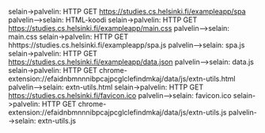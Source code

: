 selain->palvelin: HTTP GET https://studies.cs.helsinki.fi/exampleapp/spa
palvelin-->selain: HTML-koodi
selain->palvelin: HTTP GET https://studies.cs.helsinki.fi/exampleapp/main.css
palvelin-->selain: main.css
selain->palvelin: HTTP GET hhttps://studies.cs.helsinki.fi/exampleapp/spa.js
palvelin-->selain: spa.js
selain->palvelin: HTTP GET https://studies.cs.helsinki.fi/exampleapp/data.json
palvelin-->selain: data.js
selain->palvelin: HTTP GET chrome-extension://efaidnbmnnnibpcajpcglclefindmkaj/data/js/extn-utils.html
palvelin-->selain: extn-utils.html
selain->palvelin: HTTP GET https://studies.cs.helsinki.fi/favicon.ico
palvelin-->selain: favicon.ico
selain->palvelin: HTTP GET chrome-extension://efaidnbmnnnibpcajpcglclefindmkaj/data/js/extn-utils.js
palvelin-->selain: extn-utils.js